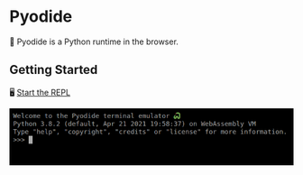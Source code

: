 Pyodide
================================================================================

🐍 Pyodide is a Python runtime in the browser.

Getting Started
--------------------------------------------------------------------------------

🖥 [Start the REPL](https://pyodide.org/en/stable/console.html) 

![](images/REPL.png)